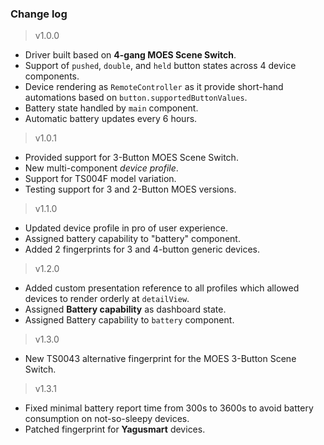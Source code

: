 ### Change log

> v1.0.0
  - Driver built based on **4-gang MOES Scene Switch**.
  - Support of `pushed`, `double`, and `held` button
    states across 4 device components.
  - Device rendering as `RemoteController` as it provide
    short-hand automations based on `button.supportedButtonValues`.
  - Battery state handled by `main` component.
  - Automatic battery updates every 6 hours.

> v1.0.1
  - Provided support for 3-Button MOES Scene Switch.
  - New multi-component *device profile*.
  - Support for TS004F model variation.
  - Testing support for 3 and 2-Button MOES versions.

> v1.1.0
  - Updated device profile in pro of user experience.
  - Assigned battery capability to "battery" component.
  - Added 2 fingerprints for 3 and 4-button generic devices.

> v1.2.0
  - Added custom presentation reference to all profiles
    which allowed devices to render orderly at `detailView`.
  - Assigned **Battery capability** as dashboard state.
  - Assigned Battery capability to `battery` component.

> v1.3.0
  - New TS0043 alternative fingerprint for the MOES
    3-Button Scene Switch.

> v1.3.1
  - Fixed minimal battery report time from 300s to 3600s
    to avoid battery consumption on not-so-sleepy devices.
  - Patched fingerprint for **Yagusmart** devices.